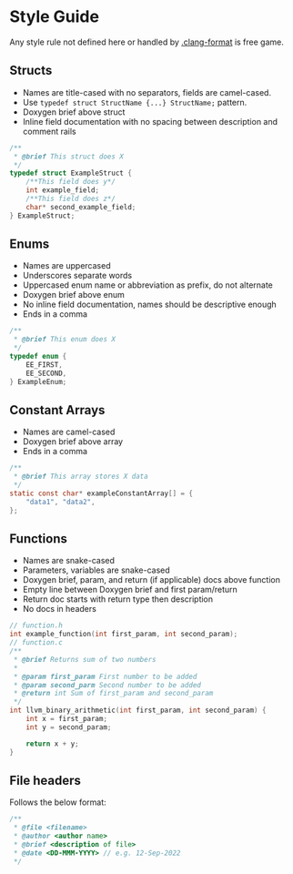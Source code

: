 # Style Guide

Any style rule not defined here or handled by [.clang-format](./.clang-format) is free game.

## Structs

- Names are title-cased with no separators, fields are camel-cased. 
- Use `typedef struct StructName {...} StructName;` pattern.
- Doxygen brief above struct
- Inline field documentation with no spacing between description and comment rails

```c
/**
 * @brief This struct does X
 */
typedef struct ExampleStruct {
    /**This field does y*/
    int example_field;
    /**This field does z*/
    char* second_example_field;
} ExampleStruct;
```

## Enums

- Names are uppercased
- Underscores separate words
- Uppercased enum name or abbreviation as prefix, do not alternate
- Doxygen brief above enum
- No inline field documentation, names should be descriptive enough
- Ends in a comma

```c
/**
 * @brief This enum does X
 */
typedef enum {
    EE_FIRST,
    EE_SECOND,
} ExampleEnum;
```

## Constant Arrays

- Names are camel-cased
- Doxygen brief above array
- Ends in a comma

```c
/**
 * @brief This array stores X data
 */
static const char* exampleConstantArray[] = {
    "data1", "data2",
};
```

## Functions

- Names are snake-cased
- Parameters, variables are snake-cased
- Doxygen brief, param, and return (if applicable) docs above function
- Empty line between Doxygen brief and first param/return
- Return doc starts with return type then description
- No docs in headers

```c
// function.h
int example_function(int first_param, int second_param);
// function.c
/**
 * @brief Returns sum of two numbers
 * 
 * @param first_param First number to be added
 * @param second_parm Second number to be added
 * @return int Sum of first_param and second_param
 */
int llvm_binary_arithmetic(int first_param, int second_param) {
    int x = first_param;
    int y = second_param;

    return x + y;
}
```

## File headers

Follows the below format:

```c
/**
 * @file <filename>
 * @author <author name>
 * @brief <description of file>
 * @date <DD-MMM-YYYY> // e.g. 12-Sep-2022
 */
```